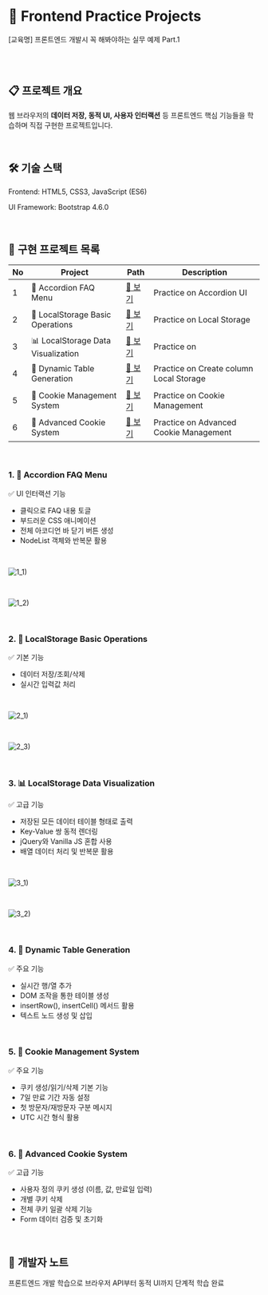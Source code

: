 🚀 Frontend Practice Projects
================================
[교육명] 프론트엔드 개발시 꼭 해봐야하는 실무 예제 Part.1

<br><br>

## 📋 프로젝트 개요
웹 브라우저의 **데이터 저장, 동적 UI, 사용자 인터랙션** 등 프론트엔드 핵심 기능들을 학습하며 직접 구현한 프로젝트입니다.

<br>

## 🛠 기술 스택

Frontend: HTML5, CSS3, JavaScript (ES6)

UI Framework: Bootstrap 4.6.0

<br>

## 🎯 구현 프로젝트 목록
| No | Project | Path | Description |
|------|--------------------|-----------|------|
| 1 | 🎵 Accordion FAQ Menu | [🔗 보기](./1_faqPage_accordion/accodion.html) | Practice on Accordion UI |
| 2 | 💾 LocalStorage Basic Operations | [🔗 보기](./2_localStorage/main.html) | Practice on Local Storage |
| 3 | 📊 LocalStorage Data Visualization | [🔗 보기](./2-2_localStorage_ctable/localStorage2.html) | Practice on  |
| 4 | 🔧 Dynamic Table Generation | [🔗 보기](./2-3_localStorage_createRowColumn/localStorage3.html) | Practice on Create column Local Storage |
| 5 | 🍪 Cookie Management System | [🔗 보기](./3-1_cookieControl/cookie.html) | Practice on Cookie Management |
| 6 | 🍪 Advanced Cookie System | [🔗 보기](./3-2_cookieControl_allDel/cookie2.html) | Practice on Advanced Cookie Management |

<br>

### 1. 🎵 Accordion FAQ Menu

✅ UI 인터랙션 기능

- 클릭으로 FAQ 내용 토글
- 부드러운 CSS 애니메이션
- 전체 아코디언 바 닫기 버튼 생성
- NodeList 객체와 반복문 활용

<br>

![1_1)](https://github.com/user-attachments/assets/1a7c3743-ed52-46da-a271-215d35254337) 

<br>

![1_2)](https://github.com/user-attachments/assets/0814de76-8b69-453f-9144-49fd6af68705)

<br>

### 2. 💾 LocalStorage Basic Operations

✅ 기본 기능

- 데이터 저장/조회/삭제
- 실시간 입력값 처리

<br>

![2_1)](https://github.com/user-attachments/assets/49979f26-ad0f-41aa-a713-ba30c4161598)

<br>

![2_3)](https://github.com/user-attachments/assets/288133a4-58ee-46ae-ad0e-bad4adf1bd2e)

<br>

### 3. 📊 LocalStorage Data Visualization

✅ 고급 기능

- 저장된 모든 데이터 테이블 형태로 출력
- Key-Value 쌍 동적 렌더링
- jQuery와 Vanilla JS 혼합 사용
- 배열 데이터 처리 및 반복문 활용

<br>

![3_1)](https://github.com/user-attachments/assets/3cb870e9-ca4e-490c-93d8-dad197e17405)

<br>

![3_2)](https://github.com/user-attachments/assets/3713c1a2-7f78-40f2-a5b7-29c39c1b72a0)

<br>

### 4. 🔧 Dynamic Table Generation

✅ 주요 기능

- 실시간 행/열 추가
- DOM 조작을 통한 테이블 생성
- insertRow(), insertCell() 메서드 활용
- 텍스트 노드 생성 및 삽입

<br>

### 5. 🍪 Cookie Management System

✅ 주요 기능

* 쿠키 생성/읽기/삭제 기본 기능
* 7일 만료 기간 자동 설정
* 첫 방문자/재방문자 구분 메시지
* UTC 시간 형식 활용

<br>

### 6. 🍪 Advanced Cookie System

✅ 고급 기능

- 사용자 정의 쿠키 생성 (이름, 값, 만료일 입력)
- 개별 쿠키 삭제
- 전체 쿠키 일괄 삭제 기능
- Form 데이터 검증 및 초기화

<br>

## 👤 개발자 노트
프론트엔드 개발 학습으로 브라우저 API부터 동적 UI까지 단계적 학습 완료


